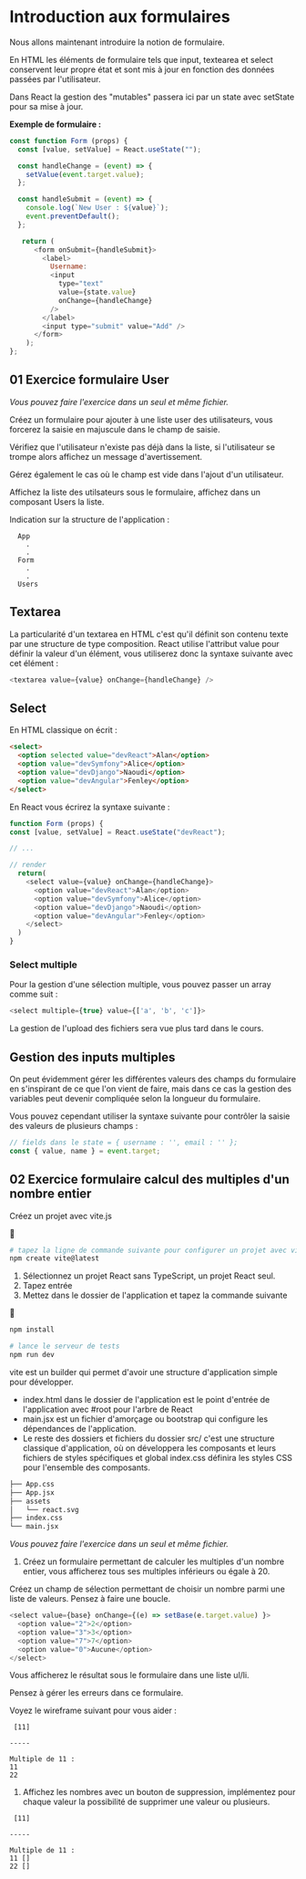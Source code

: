 # Introduction aux formulaires

Nous allons maintenant introduire la notion de formulaire.

En HTML les éléments de formulaire tels que input, textearea et select conservent leur propre état et sont mis à jour en fonction des données passées par l'utilisateur.

Dans React la gestion des "mutables" passera ici par un state avec setState pour sa mise à jour.

**Exemple de formulaire :**

```js
const function Form (props) {
  const [value, setValue] = React.useState("");

  const handleChange = (event) => {
    setValue(event.target.value);
  };

  const handleSubmit = (event) => {
    console.log(`New User : ${value}`);
    event.preventDefault();
  };

   return (
      <form onSubmit={handleSubmit}>
        <label>
          Username:
          <input
            type="text"
            value={state.value}
            onChange={handleChange}
          />
        </label>
        <input type="submit" value="Add" />
      </form>
    );
};
```

## 01 Exercice formulaire User

_Vous pouvez faire l'exercice dans un seul et même fichier._

Créez un formulaire pour ajouter à une liste user des utilisateurs, vous forcerez la saisie en majuscule dans le champ de saisie.

Vérifiez que l'utilisateur n'existe pas déjà dans la liste, si l'utilisateur se trompe alors affichez un message d'avertissement.

Gérez également le cas où le champ est vide dans l'ajout d'un utilisateur.

Affichez la liste des utilsateurs sous le formulaire, affichez dans un composant Users la liste.

Indication sur la structure de l'application :

```text
  App
    .
    .
  Form
    .
    .
  Users
```

## Textarea

La particularité d'un textarea en HTML c'est qu'il définit son contenu texte par une structure de type composition. React utilise l'attribut value pour définir la valeur d'un élément, vous utiliserez donc la syntaxe suivante avec cet élément :

```js
<textarea value={value} onChange={handleChange} />
```

## Select

En HTML classique on écrit :

```html
<select>
  <option selected value="devReact">Alan</option>
  <option value="devSymfony">Alice</option>
  <option value="devDjango">Naoudi</option>
  <option value="devAngular">Fenley</option>
</select>
```

En React vous écrirez la syntaxe suivante :

```js
function Form (props) {
const [value, setValue] = React.useState("devReact");

// ...

// render
  return(
    <select value={value} onChange={handleChange}>
      <option value="devReact">Alan</option>
      <option value="devSymfony">Alice</option>
      <option value="devDjango">Naoudi</option>
      <option value="devAngular">Fenley</option>
    </select>
  )
}
```

### Select multiple

Pour la gestion d'une sélection multiple, vous pouvez passer un array comme suit :

```js
<select multiple={true} value={['a', 'b', 'c']}>
```

La gestion de l'upload des fichiers sera vue plus tard dans le cours.

## Gestion des inputs multiples

On peut évidemment gérer les différentes valeurs des champs du formulaire en s'inspirant de ce que l'on vient de faire, mais dans ce cas la gestion des variables peut devenir compliquée selon la longueur du formulaire.

Vous pouvez cependant utiliser la syntaxe suivante pour contrôler la saisie des valeurs de plusieurs champs :

```js
// fields dans le state = { username : '', email : '' };
const { value, name } = event.target;
```

## 02 Exercice formulaire calcul des multiples d'un nombre entier

Créez un projet avec vite.js

:shell:

```bash
# tapez la ligne de commande suivante pour configurer un projet avec vite.js 
npm create vite@latest
```

1. Sélectionnez un projet React sans TypeScript, un projet React seul.
1. Tapez entrée
1. Mettez dans le dossier de l'application et tapez la commande suivante

 :shell:

```bash
npm install 

# lance le serveur de tests
npm run dev 
```

vite est un builder qui permet d'avoir une structure d'application simple pour développer.

- index.html dans le dossier de l'application est le point d'entrée de l'application avec #root pour l'arbre de React
- main.jsx est un fichier d'amorçage ou bootstrap qui configure les dépendances de l'application.
- Le reste des dossiers et fichiers du dossier src/ c'est une structure classique d'application, où on développera les composants et leurs fichiers de styles spécifiques et global index.css définira les styles CSS pour l'ensemble des composants.

```txt
├── App.css
├── App.jsx
├── assets
│   └── react.svg
├── index.css
└── main.jsx
```

_Vous pouvez faire l'exercice dans un seul et même fichier._

1. Créez un formulaire permettant de calculer les multiples d'un nombre entier, vous afficherez tous ses multiples inférieurs ou égale à 20.

Créez un champ de sélection permettant de choisir un nombre parmi une liste de valeurs. Pensez à faire une boucle.

```js
<select value={base} onChange={(e) => setBase(e.target.value) }>
  <option value="2">2</option>
  <option value="3">3</option>
  <option value="7">7</option>
  <option value="0">Aucune</option>
</select>
```

Vous afficherez le résultat sous le formulaire dans une liste ul/li.

Pensez à gérer les erreurs dans ce formulaire.

Voyez le wireframe suivant pour vous aider :

```text
 [11]

-----

Multiple de 11 :
11 
22 
```

1. Affichez les nombres avec un bouton de suppression, implémentez pour chaque valeur la possibilité de supprimer une valeur ou plusieurs.

```text
 [11]

-----

Multiple de 11 :
11 []
22 []
```
